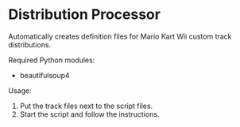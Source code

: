 # Distribution Processor
Automatically creates definition files for Mario Kart Wii custom track distributions.

Required Python modules:
* beautifulsoup4

Usage:
1. Put the track files next to the script files.
2. Start the script and follow the instructions.
